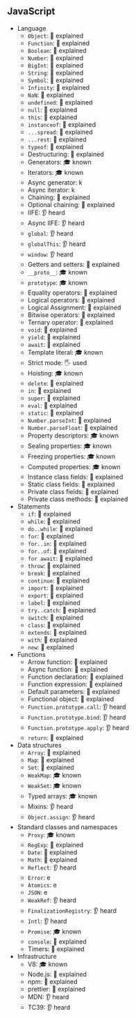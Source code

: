 ## JavaScript

- Language
  - `Object`: 🙋 explained
  - `Function`: 🙋 explained
  - `Boolean`: 🙋 explained
  - `Number`: 🙋 explained
  - `BigInt`: 🙋 explained
  - `String`: 🙋 explained
  - `Symbol`: 🙋 explained
  - `Infinity`: 🙋 explained
  - `NaN`: 🙋 explained
  - `undefined`: 🙋 explained
  - `null`: 🙋 explained
  - `this`: 🙋 explained
  - `instanceof`: 🙋 explained
  - `...spread`: 🙋 explained
  - `...rest`: 🙋 explained
  - `typeof`: 🙋 explained
  - Destructuring: 🙋 explained
  - Generators: 🎓 known
  - Iterators: 🎓 known
  - Async generator: k
  - Async iterator: k
  - Chaining: 🙋 explained
  - Optional chaining: 🙋 explained
  - IIFE: 👂 heard
  - Async IIFE: 👂 heard
  - `global`: 👂 heard
  - `globalThis`: 👂 heard
  - `window`: 👂 heard
  - Getters and setters: 🙋 explained
  - `__proto__`: 🎓 known
  - `prototype`: 🎓 known
  - Equality operators: 🙋 explained
  - Logical operators: 🙋 explained
  - Logical Assignment: 🙋 explained
  - Bitwise operators: 🙋 explained
  - Ternary operator: 🙋 explained
  - `void`: 🙋 explained
  - `yield`: 🙋 explained
  - `await`: 🙋 explained
  - Template literal: 🎓 known
  - Strict mode: 🖐️ used
  - Hoisting: 🎓 known
  - `delete`: 🙋 explained
  - `in`: 🙋 explained
  - `super`: 🙋 explained
  - `eval`: 🙋 explained
  - `static`: 🙋 explained
  - `Number.parseInt`: 🙋 explained
  - `Number.parseFloat`: 🙋 explained
  - Property descriptors: 🎓 known
  - Sealing properties: 🎓 known
  - Freezing properties: 🎓 known
  - Computed properties: 🎓 known
  - Instance class fields: 🙋 explained
  - Static class fields: 🙋 explained
  - Private class fields: 🙋 explained
  - Private class methods: 🙋 explained
- Statements
  - `if`: 🙋 explained
  - `while`: 🙋 explained
  - `do..while`: 🙋 explained
  - `for`: 🙋 explained
  - `for..in`: 🙋 explained
  - `for..of`: 🙋 explained
  - `for await`: 🙋 explained
  - `throw`: 🙋 explained
  - `break`: 🙋 explained
  - `continue`: 🙋 explained
  - `import`: 🙋 explained
  - `export`: 🙋 explained
  - `label`: 🙋 explained
  - `try..catch`: 🙋 explained
  - `switch`: 🙋 explained
  - `class`: 🙋 explained
  - `extends`: 🙋 explained
  - `with`: 🙋 explained
  - `new`: 🙋 explained
- Functions
  - Arrow function: 🙋 explained
  - Async function: 🙋 explained
  - Function declaration: 🙋 explained
  - Function expression: 🙋 explained
  - Default parameters: 🙋 explained
  - Functional object: 🙋 explained
  - `Function.prototype.call`: 👂 heard
  - `Function.prototype.bind`: 👂 heard
  - `Function.prototype.apply`: 👂 heard
  - `return`: 🙋 explained
- Data structures
  - `Array`: 🙋 explained
  - `Map`: 🙋 explained
  - `Set`: 🙋 explained
  - `WeakMap`: 🎓 known
  - `WeakSet`: 🎓 known
  - Typed arrays: 🎓 known
  - Mixins: 👂 heard
  - `Object.assign`: 👂 heard
- Standard classes and namespaces
  - `Proxy`: 🎓 known
  - `RegExp`: 🙋 explained
  - `Date`: 🙋 explained
  - `Math`: 🙋 explained
  - `Reflect`: 👂 heard
  - `Error`: e
  - `Atomics`: e
  - `JSON`: e
  - `WeakRef`: 👂 heard
  - `FinalizationRegistry`: 👂 heard
  - `Intl`: 👂 heard
  - `Promise`: 🎓 known
  - `console`: 🙋 explained
  - Timers: 🙋 explained
- Infrastructure
  - V8: 🎓 known
  - Node.js: 🙋 explained
  - npm: 🙋 explained
  - prettier: 🙋 explained
  - MDN: 👂 heard
  - TC39: 👂 heard
